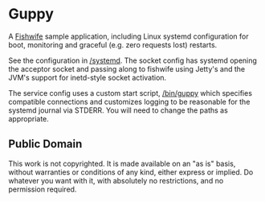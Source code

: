 # Guppy

A [Fishwife] sample application, including Linux systemd configuration
for boot, monitoring and graceful (e.g. zero requests lost) restarts.

See the configuration in [/systemd]. The socket config has systemd
opening the acceptor socket and passing along to fishwife using
Jetty's and the JVM's support for inetd-style socket activation.

The service config uses a custom start script, [/bin/guppy] which
specifies compatible connections and customizes logging to be
reasonable for the systemd journal via STDERR.  You will need to
change the paths as appropriate.

[Fishwife]: http://github.com/dekellum/fishwife
[/systemd]: http://github.com/dekellum/guppy/tree/master/systemd
[/bin/guppy]: http://github.com/dekellum/guppy/blob/master/bin/guppy

## Public Domain

This work is not copyrighted. It is made available on an "as is"
basis, without warranties or conditions of any kind, either express or
implied. Do whatever you want with it, with absolutely no
restrictions, and no permission required.
